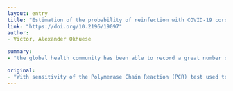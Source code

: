 ```yaml
---
layout: entry
title: "Estimation of the probability of reinfection with COVID-19 coronavirus by the SEIRUS model"
link: "https://doi.org/10.2196/19097"
author:
- Victor, Alexander Okhuese

summary:
- "the global health community has been able to record a great number of recovered populations. The aim of this study was to evaluate the probability of reinfection in the recovered class and the model equations which exhibit the disease-free equilibrium (E_0) state for COVID-19 coronavirus. This evaluation shows that the criteria for a locally or globally asymptotic stability with a basic reproductive number R_0=0 is satisfied. With a total of about 900,000 infected cases worldwide, the global Health community has recorded a good number of recover population."

original:
- "With sensitivity of the Polymerase Chain Reaction (PCR) test used to detect the presence of the virus in the human host, the global health community has been able to record a great number of recovered population. Therefore, the objective of this study was to evaluate the probability of reinfection in the recovered class and the model equations which exhibits the disease-free equilibrium (E_0 ) state for COVID-19 coronavirus. The model differential equation was evaluated for the disease-free equilibrium for the case of reinfection as well as existence and stability criteria for the disease using the model proportions. This evaluation shows that the criteria for a locally or globally asymptotic stability with a basic reproductive number R_0=0 is satisfied. Hence, there is a chance of no secondary reinfections from the recovered population as the rate of incidence of the recovered population vanishes, that is, B=0. With a total of about 900,000 infected cases worldwide, numerical simulations for this study was carried to complement the analytical results in investigating the effect of the implementation of quarantine and observatory procedures has on the projection of the further spread of the virus globally. As shown by the results, the proportion of infected population in the absence of curative vaccination will continue to grow globally meanwhile the recovery rate will continue slowly which therefore means that the ratio of infection to recovery rate will determine the death rate that is recorded globally and most significant for this study is the rate of reinfection by the recovered population which will decline to zero over time as the virus is cleared clinically from the system of the recovered class."
---
```


